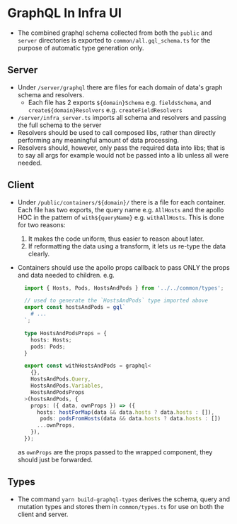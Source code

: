# GraphQL In Infra UI

- The combined graphql schema collected from both the `public` and `server` directories is exported to `common/all.gql_schema.ts` for the purpose of automatic type generation only.

## Server

- Under `/server/graphql` there are files for each domain of data's graph schema and resolvers.
  - Each file has 2 exports `${domain}Schema` e.g. `fieldsSchema`, and `create${domain}Resolvers` e.g. `createFieldResolvers`
- `/server/infra_server.ts` imports all schema and resolvers and passing the full schema to the server
- Resolvers should be used to call composed libs, rather than directly performing any meaningful amount of data processing.
- Resolvers should, however, only pass the required data into libs; that is to say all args for example would not be passed into a lib unless all were needed.

## Client

- Under `/public/containers/${domain}/` there is a file for each container. Each file has two exports, the query name e.g. `AllHosts` and the apollo HOC in the pattern of `with${queryName}` e.g. `withAllHosts`. This is done for two reasons:

  1.  It makes the code uniform, thus easier to reason about later.
  2.  If reformatting the data using a transform, it lets us re-type the data clearly.

- Containers should use the apollo props callback to pass ONLY the props and data needed to children. e.g.

  ```ts
    import { Hosts, Pods, HostsAndPods } from '../../common/types';

    // used to generate the `HostsAndPods` type imported above
    export const hostsAndPods = gql`
      # ...
    `;

    type HostsAndPodsProps = {
      hosts: Hosts;
      pods: Pods;
    }

    export const withHostsAndPods = graphql<
      {},
      HostsAndPods.Query,
      HostsAndPods.Variables,
      HostsAndPodsProps
    >(hostsAndPods, {
      props: ({ data, ownProps }) => ({
        hosts: hostForMap(data && data.hosts ? data.hosts : []),
    ￼    pods: podsFromHosts(data && data.hosts ? data.hosts : [])
        ...ownProps,
      }),
    });
  ```

  as `ownProps` are the props passed to the wrapped component, they should just be forwarded.

## Types

- The command `yarn build-graphql-types` derives the schema, query and mutation types and stores them in `common/types.ts` for use on both the client and server.
